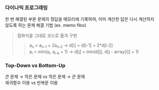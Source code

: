 ### 다이나믹 프로그래밍
한 번 해결된 부분 문제의 정답을 메모리에 기록하여, 이미 계산한 답은 다시 계산하지 않도록 하는 문제 해결 기법 (ex. memo fibo)
> 점화식을 그대로 코드로 옮겨 구현    
>> a<sub>n</sub> = a<sub>n-1</sub> + 2a<sub>n-2</sub> → d[i] = d[i-1] + 2*d[i-2]   
>> a<sub>i</sub> = min(a<sub>i</sub>, a<sub>i-k</sub> + 1) → d[j] = min(d[j], d[j - array[i]] + 1)

### Top-Down vs Bottom-Up
큰 문제 → 작은 문제 vs 작은 문제 → 큰 문제   
재귀함수 이용 vs 반복문 이용


